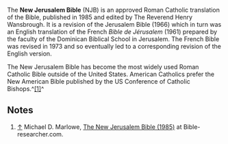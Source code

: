 The **New Jerusalem Bible** (NJB) is an approved Roman Catholic
translation of the Bible, published in 1985 and edited by The
Reverend Henry Wansbrough. It is a revision of the Jerusalem Bible
(1966) which in turn was an English translation of the French
*Bible de Jérusalem* (1961) prepared by the faculty of the
Dominican Biblical School in Jerusalem. The French Bible was
revised in 1973 and so eventually led to a corresponding revision
of the English version.

The New Jerusalem Bible has become the most widely used Roman
Catholic Bible outside of the United States. American Catholics
prefer the New American Bible published by the US Conference of
Catholic Bishops.^[[1]](#note-0)^




## Notes

1.  [↑](#ref-0) Michael D. Marlowe,
    [The New Jerusalem Bible (1985)](http://www.bible-researcher.com/new-jerusalem-bible.html)
    at Bible-researcher.com.



